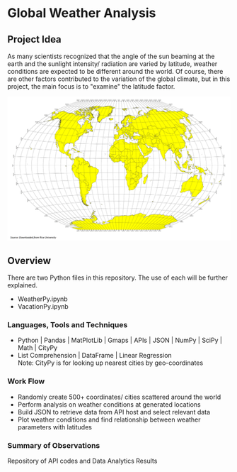 # Global Weather Analysis
## Project Idea
As many scientists recognized that the angle of the sun beaming at the earth and the sunlight intensity/ radiation are varied by latitude, weather conditions are expected to be different around the world. Of course, there are other factors contributed to the variation of the global climate, but in this project, the main focus is to "examine" the latitude factor.


![Image description](WorldMap.png)

## Overview
There are two Python files in this repository. The use of each will be further explained.
* WeatherPy.ipynb
* VacationPy.ipynb

### Languages, Tools and Techniques
* Python | Pandas | MatPlotLib | Gmaps | APIs | JSON | NumPy |  SciPy | Math | CityPy
* List Comprehension | DataFrame | Linear Regression   
Note: CityPy is for looking up nearest cities by geo-coordinates

### Work Flow
* Randomly create 500+ coordinates/ cities scattered around the world
* Perform analysis on weather conditions at generated locations
* Build JSON to retrieve data from API host and select relevant data
* Plot weather conditions and find relationship between weather parameters with latitudes

### Summary of Observations
Repository of API codes and Data Analytics Results

### 

